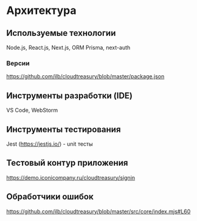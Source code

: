 # Архитектура

## Используемые технологии

Node.js, React.js, Next.js, ORM Prisma, next-auth

### Версии

https://github.com/ilb/cloudtreasury/blob/master/package.json

## Инструменты разработки (IDE)

VS Code, WebStorm

## Инструменты тестирования

Jest (https://jestjs.io/) - unit тесты

## Тестовый контур приложения

https://demo.iconicompany.ru/cloudtreasury/signin

## Обработчики ошибок

https://github.com/ilb/cloudtreasury/blob/master/src/core/index.mjs#L60
